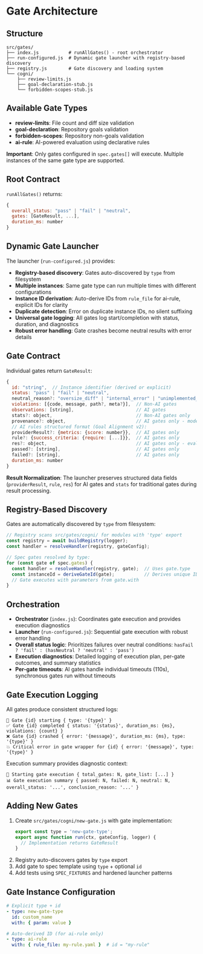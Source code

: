 # Gate Architecture

## Structure
```
src/gates/
├── index.js           # runAllGates() - root orchestrator
├── run-configured.js  # Dynamic gate launcher with registry-based discovery
├── registry.js        # Gate discovery and loading system
└── cogni/
    ├── review-limits.js
    ├── goal-declaration-stub.js
    └── forbidden-scopes-stub.js
```

## Available Gate Types
- **review-limits**: File count and diff size validation
- **goal-declaration**: Repository goals validation  
- **forbidden-scopes**: Repository non-goals validation
- **ai-rule**: AI-powered evaluation using declarative rules

**Important**: Only gates configured in `spec.gates[]` will execute. Multiple instances of the same gate type are supported.

## Root Contract
`runAllGates()` returns:
```javascript
{
  overall_status: "pass" | "fail" | "neutral",
  gates: [GateResult, ...],
  duration_ms: number
}
```

## Dynamic Gate Launcher
The launcher (`run-configured.js`) provides:
- **Registry-based discovery**: Gates auto-discovered by `type` from filesystem
- **Multiple instances**: Same gate type can run multiple times with different configurations
- **Instance ID derivation**: Auto-derive IDs from `rule_file` for ai-rule, explicit IDs for clarity
- **Duplicate detection**: Error on duplicate instance IDs, no silent suffixing
- **Universal gate logging**: All gates log start/completion with status, duration, and diagnostics
- **Robust error handling**: Gate crashes become neutral results with error details

## Gate Contract
Individual gates return `GateResult`:
```javascript
{
  id: "string",  // Instance identifier (derived or explicit)
  status: "pass" | "fail" | "neutral",
  neutral_reason?: "oversize_diff" | "internal_error" | "unimplemented_gate" | "wrapper_error" | ...,
  violations: [{code, message, path?, meta?}],  // Non-AI gates
  observations: [string],                       // AI gates
  stats?: object,                               // Non-AI gates only
  provenance?: object,                          // AI gates only - model config + audit info
  // AI rules structured format (Goal Alignment v2):
  providerResult?: {metrics: {score: number}},  // AI gates only
  rule?: {success_criteria: {require: [...]}},  // AI gates only
  res?: object,                                 // AI gates only - evaluation result
  passed?: [string],                            // AI gates only
  failed?: [string],                            // AI gates only
  duration_ms: number
}
```

**Result Normalization**: The launcher preserves structured data fields (`providerResult`, `rule`, `res`) for AI gates and `stats` for traditional gates during result processing.

## Registry-Based Discovery
Gates are automatically discovered by `type` from filesystem:
```javascript
// Registry scans src/gates/cogni/ for modules with 'type' export
const registry = await buildRegistry(logger);
const handler = resolveHandler(registry, gateConfig);

// Spec gates resolved by type:
for (const gate of spec.gates) {
  const handler = resolveHandler(registry, gate);  // Uses gate.type
  const instanceId = deriveGateId(gate);           // Derives unique ID
  // Gate executes with parameters from gate.with
}
```

## Orchestration
- **Orchestrator** (`index.js`): Coordinates gate execution and provides execution diagnostics
- **Launcher** (`run-configured.js`): Sequential gate execution with robust error handling
- **Overall status logic**: Prioritizes failures over neutral conditions: `hasFail ? 'fail' : (hasNeutral ? 'neutral' : 'pass')`
- **Execution diagnostics**: Detailed logging of execution plan, per-gate outcomes, and summary statistics
- **Per-gate timeouts**: AI gates handle individual timeouts (110s), synchronous gates run without timeouts

## Gate Execution Logging
All gates produce consistent structured logs:
```
🚀 Gate {id} starting { type: '{type}' }
✅ Gate {id} completed { status: '{status}', duration_ms: {ms}, violations: {count} }
❌ Gate {id} crashed { error: '{message}', duration_ms: {ms}, type: '{type}' }
💥 Critical error in gate wrapper for {id} { error: '{message}', type: '{type}' }
```

Execution summary provides diagnostic context:
```
🎯 Starting gate execution { total_gates: N, gate_list: [...] }
📊 Gate execution summary { passed: N, failed: N, neutral: N, overall_status: '...', conclusion_reason: '...' }
```

## Adding New Gates
1. Create `src/gates/cogni/new-gate.js` with gate implementation:
   ```javascript
   export const type = 'new-gate-type';
   export async function run(ctx, gateConfig, logger) {
     // Implementation returns GateResult
   }
   ```
2. Registry auto-discovers gates by `type` export
3. Add gate to spec template using `type` + optional `id`
4. Add tests using `SPEC_FIXTURES` and hardened launcher patterns

## Gate Instance Configuration
```yaml
# Explicit type + id
- type: new-gate-type
  id: custom_name
  with: { param: value }

# Auto-derived ID (for ai-rule only)  
- type: ai-rule
  with: { rule_file: my-rule.yaml }  # id = "my-rule"
```